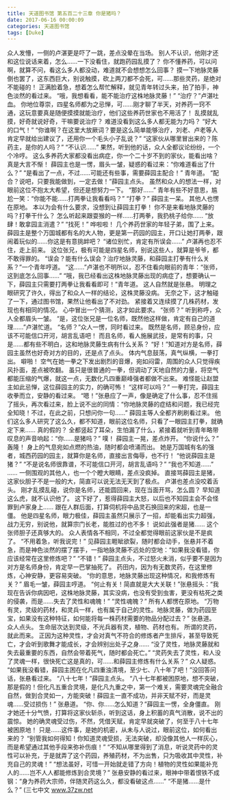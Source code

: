 ```yaml
---
title: 天道图书馆 第五百二十三章 你是猪吗？
date: 2017-06-16 00:00:09
categories: 天道图书馆
tags: [Duke]
---
```


众人发懵，一侧的卢湛更是吓了一跳，差点没晕在当场。
别人不认识，他刚才还和这位说话来着，怎么……一下没看住，就跑药园乱摸了？
你不懂养药，可以问啊，就算不问，看这么多人都没动，难道就不会想想怎么回事？
摸一下地脉灵藤倒也罢了，这东西巨大，别说触摸，砍上两刀都不会死，可……那些灵药，是绝对不能碰的！
正满脸着急，想着怎么帮忙解释，就见青年转过头来，拍了拍手，神色淡然的看过来。
“哦，我想看看，能不能治疗这株地脉灵藤！”
“治疗？”卢湛吐血。
你地位尊崇，四星名师都为之忌惮，可……刚才聊了半天，对养药一窍不通，这玩意要真是随便摸摸就能治疗，他们这些养药世家也不用活了！
乱摸就乱摸，好奇就说好奇，干嘛要说治疗？
难道没看到这么多人都无能为力吗？
“好大的口气！”
“你谁啊？在这里大放厥词？要是这么简单能够治疗，刘老、卢老等人肯定早就给出建议了，还用你一个毛头小子乱说？”
“这家伙从哪里冒出来的？陈药主，是你的人吗？”
“不认识……”
果然，听到他的话，众人全都议论纷纷，一个个冷哼。
这么多养药大家都没看出病症，你一个二十岁不到的家伙，能看出啥？
真是大言不惭！
薛园主也是一愣，眉头一皱，疑惑的看过来：“你难道看出了什么？”
“是看出了一点，不过……可能还有些事，需要薛园主配合！”
青年道。
“配合？说吧，只要我能做到，一定去做！”薛园主点头。
虽然和众人的想法一样，对眼前这位不抱太大希望，但还是想努力一下。
“那好……”
青年有些不好意思，尴尬一笑：“你能不能……打两拳让我看看吗？”
“打拳？”
薛园主一呆。
其他人也愣在原地。
本以为会有什么要求，没想到让薛园主打拳！
你不是来看地脉灵藤的吗？打拳干什么？
怎么听起来跟耍猴的一样……打两拳，我扔桃子给你……
“放肆！敢拿园主消遣？”
“找死！”
哗啦啦！
几个养药世家的年轻子弟，围了上来。
薛园主是整个万国城都有名的大人物，更是第一药园的园主，开口让她打两拳，跟闹着玩似的……你这是有意挑衅吧？
“诸位别忙，肯定有所误会……”
卢湛再也忍不住，走上前来。
这位张兄，极有可能是四星名师，别说这些人，就算是爷爷，都不敢得罪的。
“误会？能有什么误会？治疗地脉灵藤，和薛园主打拳有什么关系？”一个青年哼道。
“这……”卢湛也不明所以，忍不住看向眼前的青年：“张师，这到底怎么回事……”
“哦，我已经看出这株地脉灵藤出现的病症了，想要确认一下，薛园主只需要打两拳让我看看即可！”青年道。
这人自然就是张悬。
明理之眼研究了许久，得出了和众人一样的结论，这株灵藤没病。
无奈之下，这才触碰了一下，通过图书馆，果然让他看出了不对劲。
紧接着又连续摸了几株药材，发现也有相同的情况。
心中冒出一个猜测，这才如此要求。
“张师？”
听到称呼，众人全都眉头一皱。
“是，这位张兄是一位名师，既然他这样做，肯定有自己的道理……”卢湛忙道。
“名师？”众人一愣，同时看过来。
既然是名师，顾忌身份，应该不可能信口开河，胡言乱语吧！
而且名师，看人施展武技，是常有的事，只是……都有些不明白，这和地脉灵藤生病有什么关系？
“好！”知道对方是名师，薛园主虽然也好奇对方的目的，还是点了点头。
体内气息鼓荡，真气纵横，一拳打出。
噼啪！
空气在她一拳之下发出剧烈的音爆，宛如闷雷，周围的众人只觉得疾风扑面，差点被吹翻。
虽只是很普通的一拳，但调动了天地自然的力量，将空气都能压缩的气爆，就这一点，无数化凡四重巅峰强者都做不出来。
难怪能让赵盟主如此忌惮，这位薛园主的实力，的确可怖！
“这样可以吗？”
一拳打完，薛园主收拳而立，安静的看过来。
“嗯！”张悬应了一声，像是确定了什么事，忍不住摇了摇头，再次看过来，脸上说不出的同情：“你地脉灵藤的症结和问题，我已经完全知晓！不过，在此之前，只想问你一句……”
薛园主等人全都齐刷刷看过来。
他们这么多人研究了这么久，都不知道，眼前这位名师，只看了一眼园主打拳，就确定下来……
真的假的？
全都竖起了耳朵，生怕漏了什么，紧接着就听到青年略带叹息的声音响起：“你……是猪吗？”
噗！
薛园主一晃，差点炸开。
“你说什么？”
轰隆！
身上的气息宛如点燃的热油，随时都会喷涌而出。
她是万国城有名的强者，城西药园的园主，就算你是名师，直接出言侮辱，也不行！
“他说薛园主是猪？”
“不是说名师很靠谱，不可能信口开河，胡言乱语吗？”
“我也不知道……”
……
一侧围观的其他人，也一个个瞪大眼睛，差点没疯掉。
直接骂薛园主是猪，这家伙胆子不是一般的大，简直可以说无法无天到了极点。
卢湛也差点没咬着舌头。
刚才乱摸乱碰，说你是名师，还能圆回来，现在当面开骂，怎么圆？
早知道这么虎，就不认识他了。
这下好了，惹得薛园主大怒，以后也不知园主会不会怪罪到卢家身上……
跟在人群后面，打算伺机将中品灵石换回来的宋超，也是一僵。
他是四星名师，眼力极佳，薛园主虽然只展示了一招，却能看出实力超强，战力无穷，别说他，就算宗门长老，能胜过的也不多！
说如此强者是猪……
这个张师胆子还真够大的。
众人表情各不相同，不过全都觉得眼前这家伙是不是疯了。
“不用着急，听我说完！”
见薛园主睚眦欲裂，随时都会动手，张悬并不着急，而是神色淡然的摆了摆手，一指地脉灵藤不远处的空地：“如果我没看错，你应该经常在这里修炼吧？”
“不错！”
薛园主点头，不过怒火未消，似乎要不是因为对方是名师身份，肯定早一巴掌抽死了。
药田内，因为有无数灵药，在这里修炼，心神安静，更容易突破。
“你的意思，地脉灵藤出现这种情况，和我修炼有关？”
眉毛一皱，薛园主哼道。
“何止有关！简直就是大大关联！”张悬摇头：“我现在告诉你病因吧，这株地脉灵藤，其实没病，也没有受到虫害，更没有枯死之类的侵袭，而是……失去了灵性和魂魄！”
“灵性魂魄？”
所有人都愣在原地。
“万物有灵，灵级的药材，和灵兵一样，也有属于自己的灵性。地脉灵藤，做为药园至宝，如果没有这种特征，如何能将每一株药材需要的物品分配过去？”
张悬道。
众人点头。
生命层次达到灵级，不光兵器有灵，植物、药材也有。
所谓的灵药，就此而来。
正因为这种灵性，才会对真气不符合的修炼者产生排斥，甚至导致死亡，才会听到歌舞才能成长，才会辨别出处子之身……
“没了灵性，地脉灵藤就和失去最重要的东西，自然会带着死气，随时都会死亡。”
“灵药失去了灵性，和人没了灵魂一样，很快死亡这是真的，可……和薛园主修炼有什么关系？”
众人疑惑。
“如果我没看错，薛园主困在化凡四重浊清境，至少七、八十年了吧！”没回答问话，张悬看过来。
“八十七年！”薛园主点头。
“八十七年都被困原地，想不突破，那是假的！但化凡五重合灵境，是化凡九重之中，第一个难关，需要灵魂完全融合自然，做到合灵如一，方能突破！薛园主一直不成功，并非天赋不好，而是灵魂……受过损伤！”
张悬道。
“你、你……怎么知道？”薛园主一愣，全身僵直。
刚才她还十分气愤，打算将这家伙斩杀，听到这话，身上积蓄的真气消散，说不出的震惊。
她的确灵魂受过伤，不然，凭借天赋，肯定早就突破了，何至于八十七年被困原地！
只是……这件事，是她的机密，从未与人说过，眼前这位，如何看出来的？
“别管我如何得知！你知道灵魂受损，无法突破，却没像其他人一样灰心，而是希望通过其他手段来弥补伤痕！”
“不知从哪里得到了消息，听说灵药中的灵性可以补充，于是就弄了这个药园，养殖药材，不为出售，只为吸收其中灵性，补充自己的灵魂！”
“想法虽好，可惜一开始就走错了方向！植物的灵性如果能补充人的……岂不人人都能修炼到合灵境？”
张悬安静的看过来，眼神中带着恨铁不成钢：“身为养药大宗师，伴随灵药这么久，都没看破这点……”
“不是猪……是什么？”
(三七中文 www.37zw.net